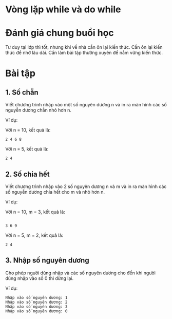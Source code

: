# Vòng lặp while và do while

# Đánh giá chung buổi học

Tư duy tại lớp thì tốt, nhưng khi về nhà cần ôn lại kiến thức. Cần ôn lại kiến thức để nhớ lâu dài. Cần làm bài tập thường xuyên để nắm vững kiến thức.

# Bài tập

## 1. Số chẵn

Viết chương trình nhập vào một số nguyên dương n và in ra màn hình các số nguyễn dương chẵn nhỏ hơn n.

Ví dụ:

Với n = 10, kết quả là:

```
2 4 6 8
```

Với n = 5, kết quả là:

```
2 4
```
## 2. Số chia hết

Viết chương trình nhập vào 2 số nguyên dương n và m và in ra màn hình các số nguyễn dương chia hết cho m và nhỏ hơn n.

Ví dụ:

Với n = 10, m = 3, kết quả là:

```

3 6 9
```

Với n = 5, m = 2, kết quả là:

```
2 4
```

## 3. Nhập số nguyên dương

Cho phép người dùng nhập và các số nguyên dương cho đến khi người dùng nhập vào số 0 thì dừng lại.

Ví dụ:

```
Nhập vào số nguyên dương: 1
Nhập vào số nguyên dương: 2
Nhập vào số nguyên dương: 3
Nhập vào số nguyên dương: 0
```
